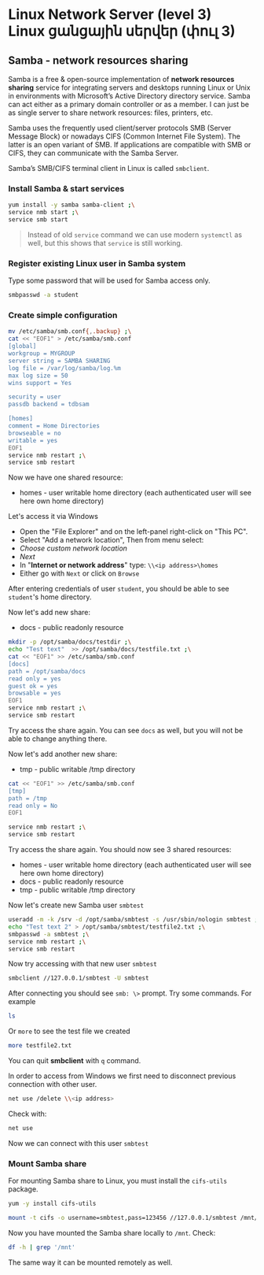 # Linux Network Server (level 3) <br /> Linux ցանցային սերվեր (փուլ 3)

## Samba - network resources sharing

Samba is a free & open-source implementation of **network resources sharing** service for integrating servers and desktops running Linux or Unix in environments with Microsoft’s Active Directory directory service. 
Samba can act either as a primary domain controller or as a member. I can just be as single server to share network resources: files, printers, etc.

Samba uses the frequently used client/server protocols SMB (Server Message Block) or nowadays CIFS (Common Internet File System). 
The latter is an open variant of SMB. If applications are compatible with SMB or CIFS, they can communicate with the Samba Server.

Samba’s SMB/CIFS terminal client in Linux is called `smbclient`. 

### Install Samba & start services

```bash
yum install -y samba samba-client ;\
service nmb start ;\
service smb start
```
> Instead of old `service` command we can use modern `systemctl` as well, but this shows that `service` is still working.


### Register existing Linux user in Samba system

Type some password that will be used for Samba access only.

```bash
smbpasswd -a student
```

### Create simple configuration

```bash
mv /etc/samba/smb.conf{,.backup} ;\
cat << "EOF1" > /etc/samba/smb.conf
[global]
workgroup = MYGROUP
server string = SAMBA SHARING
log file = /var/log/samba/log.%m
max log size = 50
wins support = Yes

security = user
passdb backend = tdbsam

[homes]
comment = Home Directories
browseable = no
writable = yes
EOF1
service nmb restart ;\
service smb restart

```

Now we have one shared resource:
* homes - user writable home directory (each authenticated user will see here own home directory)

Let's access it via Windows

* Open the "File Explorer" and on the left-panel right-click on "This PC".
* Select "Add a network location", Then from menu select: 
* _Choose custom network location_
* _Next_
* In "**Internet or network address**" type:
`\\<ip address>\homes`
* Either go with `Next` or click on `Browse`

After entering credentials of user `student`, you should be able to see `student`'s home directory.


Now let's add new share:
* docs - public readonly resource

```bash
mkdir -p /opt/samba/docs/testdir ;\
echo "Test text"  >> /opt/samba/docs/testfile.txt ;\
cat << "EOF1" >> /etc/samba/smb.conf
[docs]
path = /opt/samba/docs
read only = yes
guest ok = yes
browsable = yes
EOF1
service nmb restart ;\
service smb restart

```

Try access the share again. You can see `docs` as well, but you will not be able to change anything there.

Now let's add another new share:
* tmp - public writable /tmp directory


```bash
cat << "EOF1" >> /etc/samba/smb.conf
[tmp]
path = /tmp
read only = No
EOF1

service nmb restart ;\
service smb restart
```

Try access the share again.
You should now see 3 shared resources:

* homes - user writable home directory (each authenticated user will see here own home directory)
* docs - public readonly resource
* tmp - public writable /tmp directory


Now let's create new Samba user `smbtest`

```bash
useradd -m -k /srv -d /opt/samba/smbtest -s /usr/sbin/nologin smbtest ;\
echo "Test text 2" > /opt/samba/smbtest/testfile2.txt ;\
smbpasswd -a smbtest ;\
service nmb restart ;\
service smb restart
```

Now try accessing with that new user `smbtest`

```bash
smbclient //127.0.0.1/smbtest -U smbtest
```

After connecting you should see `smb: \>` prompt.
Try some commands. For example 
```bash
ls
```

Or `more` to see the test file we created

```bash
more testfile2.txt
```

You can quit **smbclient** with `q` command.


In order to access from Windows we first need to disconnect previous connection with other user.

```bash
net use /delete \\<ip address>
```

Check with: 

```bash
net use
```

Now we can connect with this user `smbtest`


### Mount Samba share

For mounting Samba share to Linux, you must install the `cifs-utils` package.

```bash
yum -y install cifs-utils
```

```bash
mount -t cifs -o username=smbtest,pass=123456 //127.0.0.1/smbtest /mnt/
```

Now you have mounted the Samba share locally to `/mnt`. 
Check:

```bash
df -h | grep '/mnt'
```

The same way it can be mounted remotely as well.

